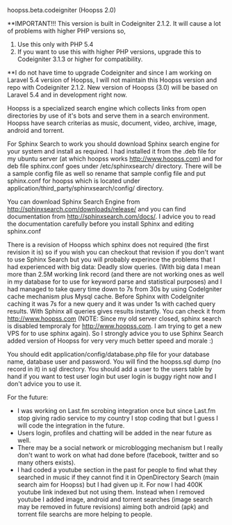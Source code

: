 hoopss.beta.codeigniter (Hoopss 2.0)

**IMPORTANT!!!
This version is built in Codeigniter 2.1.2. It will cause a lot of problems with higher PHP versions so,

1. Use this only with PHP 5.4
2. If you want to use this with higher PHP versions, upgrade this to Codeigniter 3.1.3 or higher for compatibility.

**I do not have time to upgrade Codeigniter and since I am working on Laravel 5.4 version of Hoopss, I will not maintain this Hoopss version and repo with Codeigniter 2.1.2. New version of Hoopss (3.0) will be based on Laravel 5.4 and in development right now.


Hoopss is a specialized search engine which collects links from open directories by use of it's bots and serve them in a search environment. Hoopss have search criterias as music, document, video, archive, image, android and torrent.

For Sphinx Search to work you should download Sphinx search engine for your system and install as required. I had installed it from the .deb file for my ubuntu server (at which hoopss works http://www.hoopss.com) and for deb file sphinx.conf goes under /etc/sphinxsearch/ directory. There will be a sample config file as well so rename that sample config file and put sphinx.conf for hoopss which is located under application/third_party/sphinxsearch/config/ directory.

You can download Sphinx Search Engine from http://sphinxsearch.com/downloads/release/ and you can find documentation from http://sphinxsearch.com/docs/.
I advice you to read the documentation carefully before you install Sphinx and editing sphinx.conf

There is a revision of Hoopss which sphinx does not required (the first revision it is) so if you wish you can checkout that revision if you don't want to use Sphinx Search but you will probably experince the problems that I had experienced with big data: Deadly slow queries. (With big data I mean more than 2.5M working link record (and there are not working ones as well in my database for to use for keyword parse and statistical purposes) and I had managed to take query time down to 7s from 30s by using CodeIgniter cache mechanism plus Mysql cache. Before Sphinx with CodeIgniter caching it was 7s for a new query and it was under 1s with cached query results. With Sphinx all queries gives results instantly. You can check it from http://www.hoopss.com (NOTE: Since my old server closed, sphinx search is disabled temproraly for http://www.hoopss.com. I am trying to get a new VPS for to use sphinx again).
So I strongly advice you to use Sphinx Search added version of Hoopss for very very much better speed and morale :)

You should edit application/config/database.php file for your database name, database user and password. You will find the hoopss.sql dump (no record in it) in sql directory. You should add a user to the users table by hand if you want to test user login but user login is buggy right now and I don't advice you to use it.

For the future:
- I was working on Last.fm scrobing integration once but since Last.fm stop giving radio service to my country I stop coding that but I guess I will code the integration in the future.
- Users login, profiles and chatting will be added in the near future as well.
- There may be a social network or microblogging mechanism but I really don't want to work on what had done before (facebook, twitter and so many others exists).
- I had coded a youtube section in the past for people to find what they searched in music if they cannot find it in OpenDirectory Search (main search aim for Hoopss) but I had given up it. For now I had 400K youtube link indexed but not using them. Instead when I removed youtube I added image, android and torrent searches (image search may be removed in future revisions) aiming both android (apk) and torrent file searchs are more helping to people.

